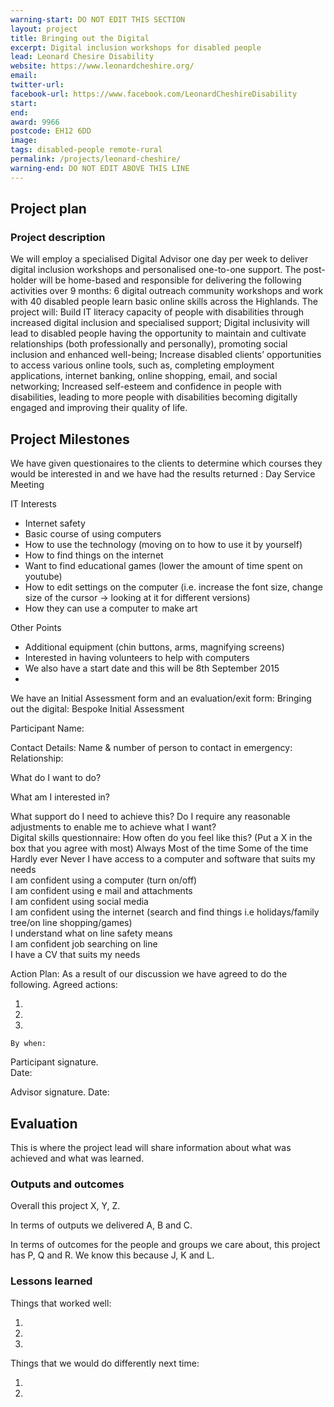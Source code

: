 ```yaml
---
warning-start: DO NOT EDIT THIS SECTION
layout: project
title: Bringing out the Digital
excerpt: Digital inclusion workshops for disabled people
lead: Leonard Chesire Disability
website: https://www.leonardcheshire.org/
email: 
twitter-url: 
facebook-url: https://www.facebook.com/LeonardCheshireDisability
start: 
end: 
award: 9966
postcode: EH12 6DD
image:
tags: disabled-people remote-rural
permalink: /projects/leonard-cheshire/ 
warning-end: DO NOT EDIT ABOVE THIS LINE
---
```


## Project plan


### Project description

We will employ a specialised Digital Advisor one day per week to deliver digital inclusion workshops and personalised one-to-one support.  The post-holder will be home-based and responsible for delivering the following activities over 9 months:  6 digital outreach community workshops and work with 40 disabled people learn basic online skills across the Highlands.  The project will: Build IT literacy capacity of people with disabilities through increased digital inclusion and specialised support; Digital inclusivity will lead to disabled people having the opportunity to maintain and cultivate relationships (both professionally and personally), promoting social inclusion and enhanced well-being; Increase disabled clients’ opportunities to access various online tools, such as, completing employment applications, internet banking, online shopping, email, and social networking; Increased self-esteem and confidence in people with disabilities, leading to more people with disabilities becoming digitally engaged and improving their quality of life.

## Project Milestones
We have given questionaires to the clients to determine which courses they would be interested in and we have had the results returned :
Day Service Meeting

IT Interests
-	Internet safety
-	Basic course of using computers
-	How to use the technology (moving on to how to use it by yourself)
-	How to find things on the internet
-	Want to find educational games (lower the amount of time spent on youtube)
-	How to edit settings on the computer (i.e. increase the font size, change size of the cursor -> looking at it for different versions)
-	How they can use a computer to make art

Other Points
-	Additional equipment (chin buttons, arms, magnifying screens)
-	Interested in having volunteers to help with computers
-	We also have a start date and this will be 8th September 2015
-	
We have an Initial Assessment form and an evaluation/exit form:
Bringing out the digital: Bespoke Initial Assessment

Participant Name:	



Contact Details:
Name & number of person to contact in emergency:
Relationship:	

What do I want to do?
	

What am I interested in?
	

What support do I need to achieve this?	
Do I require any reasonable adjustments to enable me to achieve what I want?	
Digital skills questionnaire:
How often do you feel like this?
(Put a X in the box that you agree with most)	Always	Most of the time	Some of the time	Hardly ever	Never
I have access to a computer and software that suits my needs					
I am confident using a computer (turn on/off)					
I am confident using e mail and attachments					
I am confident using social media					
I am confident using the internet (search and find things i.e holidays/family tree/on line shopping/games)					
I understand what on line safety means					
I am confident job searching on line					
I have a CV that suits my needs					

Action Plan:
As a result of our discussion we have agreed to do the following.
	Agreed actions:

1.	



2.	



3.	

	By when:










Participant signature.		
Date:

Advisor signature.
		Date:





## Evaluation

This is where the project lead will share information about what was achieved and what was learned.

### Outputs and outcomes

Overall this project X, Y, Z.

In terms of outputs we delivered A, B and C.

In terms of outcomes for the people and groups we care about, this project has P, Q and R. We know this because J, K and L.

### Lessons learned

Things that worked well:

1. 
2. 
3. 

Things that we would do differently next time:

1. 
2. 

